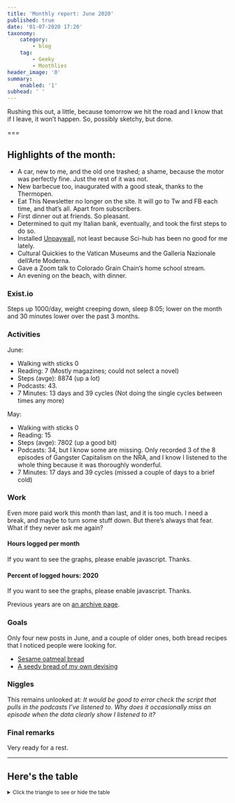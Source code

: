 ```yaml
---
title: 'Monthly report: June 2020'
published: true
date: '01-07-2020 17:20'
taxonomy:
    category:
        - blog
    tag:
        - Geeky
        - Monthlies
header_image: '0'
summary:
    enabled: '1'
subhead: ' '
---
```


Rushing this out, a little, because tomorrow we hit the road and I know that if I leave, it won’t happen. So, possibly sketchy, but done.

===

## Highlights of the month:

- A car, new to me, and the old one trashed; a shame, because the motor was perfectly fine. Just the rest of it was not.
- New barbecue too, inaugurated with a good steak, thanks to the Thermopen.
- Eat This Newsletter no longer on the site. It will go to Tw and FB each time, and that’s all. Apart from subscribers.
- First dinner out at friends. So pleasant.
- Determined to quit my Italian bank, eventually, and took the first steps to do so.
- Installed [Unpaywall](https://unpaywall.org/), not least because Sci-hub has been no good for me lately.
- Cultural Quickies to the Vatican Museums and the Galleria Nazionale dell’Arte Moderna.
- Gave a Zoom talk to Colorado Grain Chain’s home school stream.
- An evening on the beach, with dinner.

### Exist.io

Steps up 1000/day, weight creeping down, sleep 8:05; lower on the month and 30 minutes lower over the past 3 months.

### Activities

June: 
* Walking with sticks 0
* Reading: 7 (Mostly magazines; could not select a novel)
* Steps (avge): 8874 (up a lot)
* Podcasts: 43.
* 7 Minutes: 13 days and 39 cycles (Not doing the single cycles between times any more)

May:
* Walking with sticks 0
* Reading: 15
* Steps (avge): 7802 (up a good bit)
* Podcasts: 34, but I know some are missing. Only recorded 3 of the 8 episodes of Gangster Capitalism on the NRA, and I know I listened to the whole thing because it was thoroughly wonderful.
* 7 Minutes: 17 days and 39 cycles (missed a couple of days to a brief cold)

### Work

Even more paid work this month than last, and it is too much. I need a break, and maybe to turn some stuff down. But there’s always that fear. What if they never ask me again?

#### Hours logged per month
<noscript>
    <style type="text/css">
        .ct-minor-seventh {display:none;}
    </style>
    <div class="notices blue">
<p>If you want to see the graphs, please enable javascript. Thanks.</p>
    </div>
</noscript>
<div class="ct-chart ct-minor-seventh">
<ul style="list-style-type: none; padding-left:2.4rem;">
<li><span style="color:red;">2020</span></li><li><span style="color:green;">2019</span></li><li><span style="color:blue;">2018</span></li></ul>
</div>

#### Percent of logged hours: 2020
<noscript>
    <style type="text/css">
        .ct-minor-seventh {display:none;}
    </style>
    <div class="notices blue">
<p>If you want to see the graphs, please enable javascript. Thanks.</p>
    </div>
</noscript>
<div class="ct-chart-2 ct-minor-seventh">
<ul style="list-style-type: none; padding-left:2.4rem;">
<li><span style="color:blue;">Admin</span></li><li><span style="color:green;">Eat This Podcast</span></li></ul>
</div> 

Previous years are on [an archive page](https://jeremycherfas.net/blog/working-life).

### Goals

Only four new posts in June, and a couple of older ones, both bread recipes that I noticed people were looking for. 

- [Sesame oatmeal bread](https://jeremycherfas.net/blog/sesame-oatmeal-bread)
- [A seedy bread of my own devising](https://jeremycherfas.net/blog/a-seedy-bread-of-my-own-devising)

### Niggles

This remains unlooked at: *It would be good to error check the script that pulls in the podcasts I’ve listened to. Why does it occasionally miss an episode when the data clearly show I listened to it?*

### Final remarks

Very ready for a rest.


<script>
var data = {
series: [
		{ name: 'Hours logged 2018', data: [0,0,152,159, 151,96,68,185,131,100,0,0] },
		{ name: 'Hours logged 2019', data: [95,121,158,128,145,75,58,110,128,96.5,154.1,96.1] },
		{ name: 'Hours logged 2020', data: [89.25,129,164.1,175,170,171,,,,,,] }
		]
};

var options = {
	axisY: {
		type: Chartist.FixedScalesAxis,
		high: 200,
		low: 0,
		divisor: 8
	},
	axisX: {
		type: Chartist.StepAxis,
		ticks: ['Jan','Feb','Mar','Apr','May','Jun','Jul','Aug','Sep','Oct','Nov','Dec'],
		stretch: false
	},
}

new Chartist.Bar('.ct-chart', data, options);


new Chartist.Bar('.ct-chart-2', {
  labels: ['Jan','Feb','Mar','Apr','May','Jun','Jul','Aug','Sep','Oct','Nov','Dec'],
  series: [
    [48,45,38,36,40,26,,,,,,],
    [19,17,27,18,22,19,,,,,,]
  ]
}, 
{
  stackBars: true,
	axisY: {
		type: Chartist.FixedScalesAxis,
		high: 100,
		low: 0,
		ticks: [20, 40, 60, 80]
	},

}).on('draw', function(data) {
  if(data.type === 'bar') {
    data.element.attr({
      style: 'stroke-width: 30px'
    });
  }
});

</script>

----

## Here's the table
<details>
<summary style="font-size: smaller;">Click the triangle to see or hide the table</summary>
<table class="worktable">
<thead>
<tr>
<th style="text-align: right;" class="bigrow">Month</th>
<th style="text-align: center;" class="bigrow">Total</th>
<th style="text-align: center;" class="smallrow">Daily</th>
<th style="text-align: center;"class="smallrow">Admin %</th>
<th style="text-align: center;"class="smallrow">ETP %</th>
<th style="text-align: center;"class="smallrow">Other %</th>
</tr>
</thead>
<tbody>
<tr>
<td style="text-align: right;">06</td>
<td style="text-align: center;">171</td>
<td style="text-align: center;">5.70</td>
<td style="text-align: center;">26</td>
<td style="text-align: center;">19</td>
<td style="text-align: center;">55</td>
</tr>
<tr>
<td style="text-align: right;">05</td>
<td style="text-align: center;">170</td>
<td style="text-align: center;">5.67</td>
<td style="text-align: center;">40</td>
<td style="text-align: center;">22</td>
<td style="text-align: center;">38</td>
</tr>
<tr>
<td style="text-align: right;">04</td>
<td style="text-align: center;">175</td>
<td style="text-align: center;">6.03</td>
<td style="text-align: center;">36</td>
<td style="text-align: center;">18</td>
<td style="text-align: center;">46</td>
</tr>
<tr>
<td style="text-align: right;">03</td>
<td style="text-align: center;">164</td>
<td style="text-align: center;">7.50</td>
<td style="text-align: center;">38</td>
<td style="text-align: center;">27</td>
<td style="text-align: center;">35</td>
</tr>
<tr>
<td style="text-align: right;">02</td>
<td style="text-align: center;">129.0</td>
<td style="text-align: center;">6.50</td>
<td style="text-align: center;">45</td>
<td style="text-align: center;">17</td>
<td style="text-align: center;">38</td>
</tr>
<tr>
<td style="text-align: right;">2020-01</td>
<td style="text-align: center;">89.25</td>
<td style="text-align: center;">5.25</td>
<td style="text-align: center;">48</td>
<td style="text-align: center;">19</td>
<td style="text-align: center;">43</td>
</tr>
</tbody>
</table>
</details>

